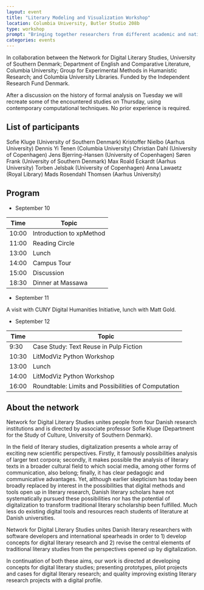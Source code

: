 ```yaml
---
layout: event
title: "Literary Modeling and Visualization Workshop"
location: Columbia University, Butler Studio 208b
type: workshop
prompt: "Bringing together researchers from different academic and national traditions, this workshop explores the limits and the possibilities of formal literary analysis."
categories: events
---
```


In collaboration between the Network for Digital Literary Studies, University of Southern
Denmark; Department of English and Comparative Literature, Columbia University; Group for
Experimental Methods in Humanistic Research; and Columbia University Libraries. Funded by the
Independent Research Fund Denmark.

After a discussion on the history of formal analysis on Tuesday we will recreate some of the
encountered studies on Thursday, using contemporary computational techniques. No prior
experience is required.

## List of participants

Sofie Kluge (University of Southern Denmark)
Kristoffer Nielbo (Aarhus University)
Dennis Yi Tenen (Columbia University)
Christian Dahl (University of Copenhagen)
Jens Bjerring-Hansen (University of Copenhagen)
Søren Frank (University of Southern Denmark)
Max Roald Eckardt (Aarhus University)
Torben Jelsbak (University of Copenhagen)
Anna Lawaetz (Royal Library)
Mads Rosendahl Thomsen (Aarhus University)

## Program

- September 10

| Time          | Topic                     |
| ------------- | ------------------------- |
| 10:00         | Introduction to xpMethod  |
| 11:00         | Reading Circle            |
| 13:00         | Lunch                     |
| 14:00         | Campus Tour               |
| 15:00         | Discussion                |
| 18:30         | Dinner at Massawa         |

- September 11

A visit with CUNY Digital Humanities Initiative, lunch with Matt Gold.


- September 12

| Time          | Topic                                               |
| ------------- | -------------------------------------------------   |
| 9:30          | Case Study: Text Reuse in Pulp Fiction              |
| 10:30         | LitModViz Python Workshop                           |
| 13:00         | Lunch                                               |
| 14:00         | LitModViz Python Workshop                           |
| 16:00         | Roundtable: Limits and Possibilities of Computation |

## About the network

Network for Digital Literary Studies unites people from four Danish research institutions and
is directed by associate professor Sofie Kluge (Department for the Study of Culture, University
of Southern Denmark).

In the field of literary studies, digitalization presents a whole array of exciting new
scientific perspectives. Firstly, it famously possibilities analysis of larger text corpora;
secondly, it makes possible the analysis of literary texts in a broader cultural field to which
social media, among other forms of communication, also belong; finally, it has clear pedagogic
and communicative advantages. Yet, although earlier skepticism has today been broadly replaced
by interest in the possibilities that digital methods and tools open up in literary research,
Danish literary scholars have not systematically pursued these possibilities nor has the
potential of digitalization to transform traditional literary scholarship been fulfilled. Much
less do existing digital tools and resources reach students of literature at Danish
universities.

Network for Digital Literary Studies unites Danish literary researchers with software
developers and international spearheads in order to 1) develop concepts for digital literary
research and 2) revise the central elements of traditional literary studies from the
perspectives opened up by digitalization.

In continuation of both these aims, our work is directed at developing concepts for digital
literary studies; presenting prototypes, pilot projects and cases for digital literary
research; and quality improving existing literary research projects with a digital profile.

